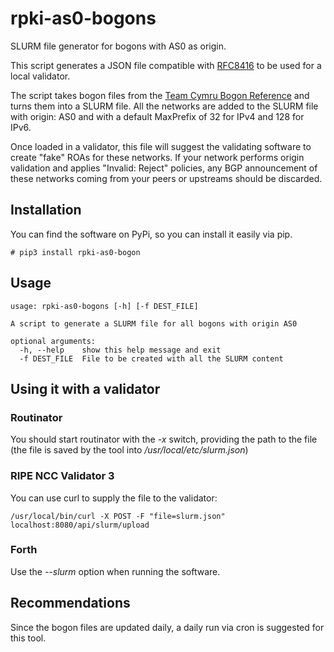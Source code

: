 # rpki-as0-bogons

SLURM file generator for bogons with AS0 as origin.

This script generates a JSON file compatible with [RFC8416](https://www.rfc-editor.org/rfc/rfc8416.txt) to be used for a local validator.

The script takes bogon files from the [Team Cymru Bogon Reference](https://www.team-cymru.com/bogon-reference.html) and turns them into a SLURM file.  All the networks are added to the SLURM file with origin: AS0 and with a default MaxPrefix of 32 for IPv4 and 128 for IPv6.

Once loaded in a validator, this file will suggest the validating software to create "fake" ROAs for these networks.  If your network performs origin validation and applies "Invalid: Reject" policies, any BGP announcement of these networks coming from your peers or upstreams should be discarded.

## Installation

You can find the software on PyPi, so you can install it easily via pip.

```shell
# pip3 install rpki-as0-bogon
```

## Usage

```shell
usage: rpki-as0-bogons [-h] [-f DEST_FILE]

A script to generate a SLURM file for all bogons with origin AS0

optional arguments:
  -h, --help    show this help message and exit
  -f DEST_FILE  File to be created with all the SLURM content
```

## Using it with a validator

### Routinator

You should start routinator with the *-x* switch, providing the path to the file (the file is saved by the tool into */usr/local/etc/slurm.json*)

### RIPE NCC Validator 3

You can use curl to supply the file to the validator:

```shell
/usr/local/bin/curl -X POST -F "file=slurm.json" localhost:8080/api/slurm/upload
```

### Forth

Use the *--slurm* option when running the software.

## Recommendations

Since the bogon files are updated daily, a daily run via cron is suggested for this tool.


